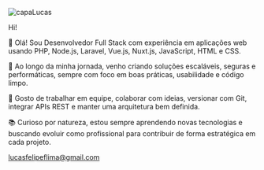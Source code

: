 ![capaLucas](https://media.licdn.com/dms/image/v2/D4D16AQFjiYFgaVlZDw/profile-displaybackgroundimage-shrink_350_1400/B4DZZlBNx6GcAY-/0/1745451540141?e=1750896000&v=beta&t=kszyR9AWKCvPOn5LF_nBvZFtKyU95RmzXFYpS4cZGTg)

Hi!

👋 Olá! Sou Desenvolvedor Full Stack com experiência em aplicações web usando PHP, Node.js, Laravel, Vue.js, Nuxt.js, JavaScript, HTML e CSS.

🚀 Ao longo da minha jornada, venho criando soluções escaláveis, seguras e performáticas, sempre com foco em boas práticas, usabilidade e código limpo.

🤝 Gosto de trabalhar em equipe, colaborar com ideias, versionar com Git, integrar APIs REST e manter uma arquitetura bem definida.

📚 Curioso por natureza, estou sempre aprendendo novas tecnologias e buscando evoluir como profissional para contribuir de forma estratégica em cada projeto.

lucasfelipeflima@gmail.com
